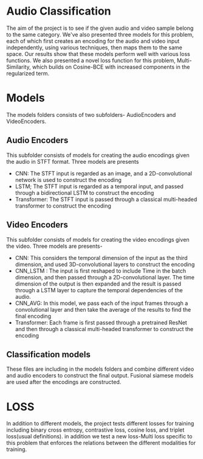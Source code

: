 # Audio Classification

The aim of the project is to see if the given audio and video sample belong to the same category. We've also presented three models for this problem, each of which first creates an encoding for the audio and video input independently, using various techniques, then maps them to the same space. Our results show that these models perform well with various loss functions. We also presented a novel loss function for this problem, Multi-Similarity, which builds on Cosine-BCE with increased components in the regularized term.

# Models
The models folders consists of two subfolders- AudioEncoders and VideoEncoders. 

## Audio Encoders
This subfolder consists of models for creating the audio encodings given the audio in STFT format. Three models are presents
* CNN: The STFT input is regarded as an image, and a 2D-convolutional network is used to construct the encoding
* LSTM; The STFT input is regarded as a temporal input, and passed through a bidirectional LSTM to construct the encoding
* Transformer: The STFT input is passed through a classical multi-headed transformer to construct the encoding

## Video Encoders
This subfolder consists of models for creating the video encodings given the video. Three models are presents- 
* CNN: This considers the temporal dimension of the input as the third dimension, and used 3D-convolutional layers to construct the encoding
* CNN_LSTM : The input is first reshaped to include Time in the batch dimension, and then passed through a 2D-convolutional layer. The time dimension of the output is then expanded and the result is passed through a LSTM layer to capture the temporal dependencies of the audio. 
* CNN_AVG: In this model, we pass each of the input frames through a convolutional layer and then take the average of the results to find the final encoding
* Transformer: Each frame is first passed through a pretrained ResNet and then through a classical multi-headed transformer to construct the encoding

## Classification models
These files are including in the models folders and combine different video and audio encoders to construct the final output. Fusional siamese models are used after the encodings are constructed. 

# LOSS
In addition to different models, the project tests different losses for training including binary cross entropy, contrastive loss, cosine loss, and triplet loss(usual definitions). in addition we test a new loss-Multi loss specific to this problem that enforces the relations between the different modalities for training. 



